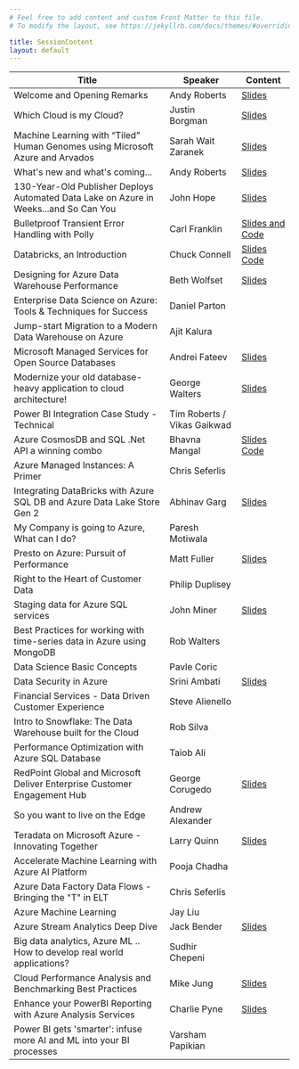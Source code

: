 ```yaml
---
# Feel free to add content and custom Front Matter to this file.
# To modify the layout, see https://jekyllrb.com/docs/themes/#overriding-theme-defaults

title: SessionContent
layout: default
---
```


| Title | Speaker | Content |
| ----- | ------- | ------- |
| Welcome and Opening Remarks | Andy Roberts | [Slides](./sessioncontent/welcome.pptx) |
| Which Cloud is my Cloud? | Justin Borgman | [Slides](./sessioncontent/starburst_DataFest_Keynote.pptx) |
| Machine Learning with “Tiled” Human Genomes using Microsoft Azure and Arvados | Sarah Wait Zaranek | [Slides](./sessioncontent/TilingMLAzure_Zaranek.pdf) |
| What's new and what's coming... | Andy Roberts | [Slides](./sessioncontent/whatsnew.pptx) |
| 130-Year-Old Publisher Deploys Automated Data Lake on Azure in Weeks...and So Can You | John Hope | [Slides](./sessioncontent/Infoworks_on_Azure_Boston_Azure_DataFest_01092019_JHOPE_MOD_Final_v1.0.pptx) |
| Bulletproof Transient Error Handling with Polly | Carl Franklin | [Slides and Code](./sessioncontent/CarlFranklin_Polly_Code_and_Slides.zip) |
| Databricks, an Introduction | Chuck Connell | [Slides](./sessioncontent/DataFest_Jan2019_Databricks_Intro.pdf) [Code](./sessioncontent/Chuck_connellDataFest.dbc) |
| Designing for Azure Data Warehouse Performance | Beth Wolfset | [Slides](https://github.com/BSWolfset/PresentationSlidedecks) | 
| Enterprise Data Science on Azure: Tools & Techniques for Success | Daniel Parton | |
| Jump-start Migration to a Modern Data Warehouse on Azure | Ajit Kalura | |
| Microsoft Managed Services for Open Source Databases | Andrei Fateev | [Slides](./sessioncontent/Azure_Database_Services_OSS.pdf) |
| Modernize your old database-heavy application to cloud architecture! | George Walters | [Slides](./sessioncontent/Customer_Migration_to_Azure_SQL_Database_2019.pdf) |
| Power BI Integration Case Study - Technical | Tim Roberts / Vikas Gaikwad | |
| Azure CosmosDB and SQL .Net API a winning combo | Bhavna Mangal | [Slides](./sessioncontent/CosmosDBPresentation.pptx) [Code](./sessioncontent/CosmosDbDemo.zip) |
| Azure Managed Instances: A Primer | Chris Seferlis | |
| Integrating DataBricks with Azure SQL DB and Azure Data Lake Store Gen 2 | Abhinav Garg | [Slides](./sessioncontent/Azure_Databricks_for_Azure_Datafest_Boston.pptx) | 
| My Company is going to Azure, What can I do? | Paresh Motiwala | | 
| Presto on Azure: Pursuit of Performance | Matt Fuller | [Slides](./sessioncontent/presto_AzureDataFest.pptx) |
| Right to the Heart of Customer Data | Philip Duplisey | | 
| Staging data for Azure SQL services | John Miner | [Slides](./sessioncontent/Staging-Data-For-Azure-SQL-Services-January-2019.pptx) |
| Best Practices for working with time-series data in Azure using MongoDB | Rob Walters | |
| Data Science Basic Concepts | Pavle Coric | | 
| Data Security in Azure | Srini Ambati | [Slides](./sessioncontent/DataSecurityInAzure.pdf) | 
| Financial Services - Data Driven Customer Experience | Steve Alienello | | 
| Intro to Snowflake: The Data Warehouse built for the Cloud | Rob Silva | |
| Performance Optimization with Azure SQL Database | Taiob Ali | | 
| RedPoint Global and Microsoft Deliver Enterprise Customer Engagement Hub | George Corugedo | [Slides](./sessioncontent/CVS_Presentation_for_Microsoft.pdf) |
| So you want to live on the Edge | Andrew Alexander | | 
| Teradata on Microsoft Azure - Innovating Together | Larry Quinn | [Slides](./sessioncontent/Teradata_on_Microsoft_Azure-Innovating_Together_larryquinn.pdf) |
| Accelerate Machine Learning with Azure AI Platform | Pooja Chadha | |
| Azure Data Factory Data Flows - Bringing the "T" in ELT | Chris Seferlis | |
| Azure Machine Learning | Jay Liu | |
| Azure Stream Analytics Deep Dive | Jack Bender | [Slides](./sessioncontent/Azure_Stream_Analytics_Overview.pdf) |
| Big data analytics, Azure ML .. How to develop real world applications? | Sudhir Chepeni | | 
| Cloud Performance Analysis and Benchmarking Best Practices | Mike Jung | [Slides](./sessioncontent/Cloud_Performance_Analysis_and_Benchmarking_Best_Practices_V8.pptx) |
| Enhance your PowerBI Reporting with Azure Analysis Services | Charlie Pyne | [Slides](./sessioncontent/Analysis_services.pptx) |
| Power BI gets 'smarter': infuse more AI and ML into your BI processes | Varsham Papikian | | 



